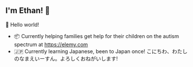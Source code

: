 ## I'm Ethan! :wave:

🎊 Hello world!

- :package: Currently helping families get help for their children on the autism spectrum at https://elemy.com
- 🇯🇵 Currently learning Japanese, been to Japan once! こにちわ、わたしのなまえいーすん。よろしくおねがいします!
